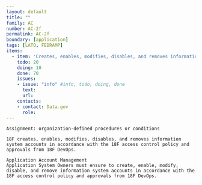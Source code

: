 ```yaml
---
layout: default
title: ""
family: AC
number: AC-2f
permalink: AC-2f
boundary: [application]
tags: [LATO, FEDRAMP]
items:
  - item: 'Creates, enables, modifies, disables, and removes information system accounts in accordance with organization-defined procedures or conditions'
    todo: 20
    doing: 10
    done: 70   
    issues:
    - issue: "info" #info, todo, doing, done
      text:
      url:
    contacts:
    - contact: Data.gov
      role:
---
```

`Assignment: organization-defined procedures or conditions`

`18F creates, enables, modifies, disables, and removes information system accounts in accordance with the 18F access control policy and approvals from 18F DevOps.`

```
Application Account Management
Application System Owners must ensure to create, enable, modify, disable, and remove information system accounts in accordance with the 18F access control policy and approvals from 18F DevOps.    
```
